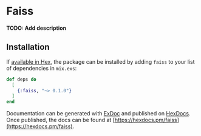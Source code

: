 # Faiss

**TODO: Add description**

## Installation

If [available in Hex](https://hex.pm/docs/publish), the package can be installed
by adding `faiss` to your list of dependencies in `mix.exs`:

```elixir
def deps do
  [
    {:faiss, "~> 0.1.0"}
  ]
end
```

Documentation can be generated with [ExDoc](https://github.com/elixir-lang/ex_doc)
and published on [HexDocs](https://hexdocs.pm). Once published, the docs can
be found at [https://hexdocs.pm/faiss](https://hexdocs.pm/faiss).

